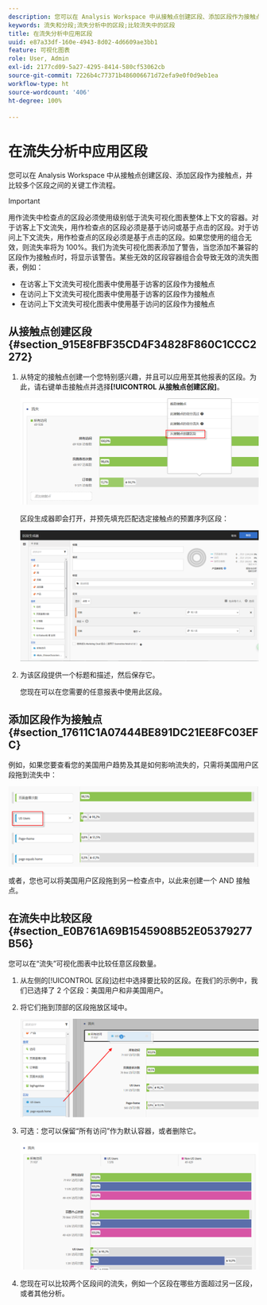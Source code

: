 ```yaml
---
description: 您可以在 Analysis Workspace 中从接触点创建区段、添加区段作为接触点，并比较多个区段之间的关键工作流程。
keywords: 流失和分段;流失分析中的区段;比较流失中的区段
title: 在流失分析中应用区段
uuid: e87a33df-160e-4943-8d02-4d6609ae3bb1
feature: 可视化图表
role: User, Admin
exl-id: 2177cd09-5a27-4295-8414-580cf53062cb
source-git-commit: 7226b4c77371b486006671d72efa9e0f0d9eb1ea
workflow-type: ht
source-wordcount: '406'
ht-degree: 100%

---
```


# 在流失分析中应用区段

您可以在 Analysis Workspace 中从接触点创建区段、添加区段作为接触点，并比较多个区段之间的关键工作流程。

>[!IMPORTANT]
>
>用作流失中检查点的区段必须使用级别低于流失可视化图表整体上下文的容器。对于访客上下文流失，用作检查点的区段必须是基于访问或基于点击的区段。对于访问上下文流失，用作检查点的区段必须是基于点击的区段。如果您使用的组合无效，则流失率将为 100%。我们为流失可视化图表添加了警告，当您添加不兼容的区段作为接触点时，将显示该警告。某些无效的区段容器组合会导致无效的流失图表，例如：

* 在访客上下文流失可视化图表中使用基于访客的区段作为接触点
* 在访问上下文流失可视化图表中使用基于访客的区段作为接触点
* 在访问上下文流失可视化图表中使用基于访问的区段作为接触点

## 从接触点创建区段 {#section_915E8FBF35CD4F34828F860C1CCC2272}

1. 从特定的接触点创建一个您特别感兴趣，并且可以应用至其他报表的区段。为此，请右键单击接触点并选择&#x200B;**[!UICONTROL 从接触点创建区段]**。

   ![](assets/segment-from-touchpoint.png)

   区段生成器即会打开，并预先填充匹配选定接触点的预置序列区段：

   ![](assets/segment-builder.png)

1. 为该区段提供一个标题和描述，然后保存它。

   您现在可以在您需要的任意报表中使用此区段。

## 添加区段作为接触点 {#section_17611C1A07444BE891DC21EE8FC03EFC}

例如，如果您要查看您的美国用户趋势及其是如何影响流失的，只需将美国用户区段拖到流失中：

![](assets/segment-touchpoint.png)

或者，您也可以将美国用户区段拖到另一检查点中，以此来创建一个 AND 接触点。

## 在流失中比较区段 {#section_E0B761A69B1545908B52E05379277B56}

您可以在“流失”可视化图表中比较任意区段数量。

1. 从左侧的[!UICONTROL 区段]边栏中选择要比较的区段。在我们的示例中，我们已选择了 2 个区段：美国用户和非美国用户。
1. 将它们拖到顶部的区段拖放区域中。

   ![](assets/segment-drop.png)

1. 可选：您可以保留“所有访问”作为默认容器，或者删除它。

   ![](assets/seg-compare.png)

1. 您现在可以比较两个区段间的流失，例如一个区段在哪些方面超过另一区段，或者其他分析。
